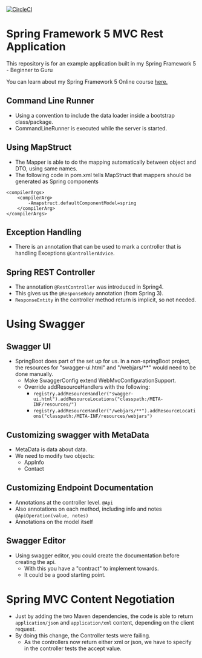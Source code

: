 [![CircleCI](https://circleci.com/gh/springframeworkguru/spring5-mvc-rest.svg?style=svg)](https://circleci.com/gh/springframeworkguru/spring5-mvc-rest)
# Spring Framework 5 MVC Rest Application

This repository is for an example application built in my Spring Framework 5 - Beginner to Guru

You can learn about my Spring Framework 5 Online course [here.](http://courses.springframework.guru/p/spring-framework-5-begginer-to-guru/?product_id=363173)


## Command Line Runner
- Using a convention to include the data loader inside a bootstrap class/package.
- CommandLineRunner is executed while the server is started.

## Using MapStruct
- The Mapper is able to do the mapping automatically between object and DTO, using same names.
- The following code in pom.xml tells MapStruct that mappers should be generated as Spring components
```
<compilerArgs>
    <compilerArg>
        -Amapstruct.defaultComponentModel=spring
    </compilerArg>
</compilerArgs>  
  ```

## Exception Handling
- There is an annotation that can be used to mark a controller that is handling Exceptions `@ControllerAdvice`.

## Spring REST Controller
- The annotation `@RestController` was introduced in Spring4.
- This gives us the `@ResponseBody` annotation (from Spring 3).
- `ResponseEntity` in the controller method return is implicit, so not needed.

# Using Swagger
## Swagger UI
- SpringBoot does part of the set up for us. In a non-springBoot project, the resources for "swagger-ui.html" and "/webjars/**" would need to be done manually.
    - Make SwaggerConfig extend WebMvcConfigurationSupport.
    - Override addResourceHandlers with the following:
      - `registry.addResourceHandler("swagger-ui.html").addResourceLocations("classpath:/META-INF/resources/")`
      - `registry.addResourceHandler("/webjars/**").addResourceLocations("classpath:/META-INF/resources/webjars")`

## Customizing swagger with MetaData
- MetaData is data about data.
- We need to modify two objects: 
  - AppInfo
  - Contact

## Customizing Endpoint Documentation
- Annotations at the controller level. `@Api`
- Also annotations on each method, including info and notes `@ApiOperation(value, notes)`
- Annotations on the model itself

## Swagger Editor
- Using swagger editor, you could create the documentation before creating the api.
  - With this you have a "contract" to implement towards.
  - It could be a good starting point.

# Spring MVC Content Negotiation
- Just by adding the two Maven dependencies, the code is able to return `application/json` and `application/xml` content, depending on the client request.
- By doing this change, the Controller tests were failing. 
  - As the controllers now return either xml or json, we have to specify in the controller tests the accept value.

